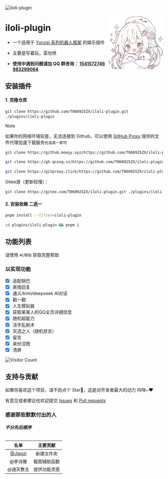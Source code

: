 ![iloli-plugin](https://socialify.git.ci/T060925ZX/iloli-plugin/image?description=1&font=Raleway&forks=1&issues=1&language=1&name=1&owner=1&pattern=Circuit%20Board&pulls=1&stargazers=1&theme=Auto)

<img decoding="async" align=right src="resources/logo.webp" width="35%">

# iloli-plugin

- 一个适用于 [Yunzai 系列机器人框架](https://github.com/yhArcadia/Yunzai-Bot-plugins-index) 的娱乐插件

- 主要是写着玩，菜勿喷

- **使用中遇到问题请加 QQ 群咨询： [1541572746](https://qm.qq.com/q/KlaHrIcyGc)  [983299064](https://qm.qq.com/q/ciLUvOjDyw)**

## 安装插件

#### 1. 克隆仓库

    git clone https://github.com/T060925ZX/iloli-plugin.git ./plugins/iloli-plugin

> [!NOTE]
> 如果你的网络环境较差，无法连接到 Github，可以使用 [GitHub Proxy](https://github.akams.cn/) 提供的文件代理加速下载服务`任选其一即可`
>
> ```bash
> git clone https://github.moeyy.xyz/https://github.com/T060925ZX/iloli-plugin.git ./plugins/iloli-plugin
> ```
> ```bash
> git clone https://gh.qninq.cn/https://github.com/T060925ZX/iloli-plugin.git ./plugins/iloli-plugin
> ```
> ```bash
> git clone https://gitproxy.click/https://github.com/T060925ZX/iloli-plugin.git ./plugins/iloli-plugin
> ```
> Gitee源（更新较慢）：
> ```bash
> git clone https://gitee.com/T060925ZX/iloli-plugin.git ./plugins/iloli-plugin
> ```

#### 2. 安装依赖 二选一

```bash
pnpm install --filter=iloli-plugin
```
```bash
cd plugins/iloli-plugin && pnpm i
```

## 功能列表

请使用 `#i帮助` 获取完整帮助

### 以实现功能

- [x] 适配锅巴
- [x] 表情回复
- [x] 通义/kimi/deepseek AI对话
- [x] 戳一戳
- [x] 人生模拟器
- [x] 获取某某人的QQ主页详细信息
- [x] 随机超能力
- [x] 活字乱刷术
- [x] 天选之人（随机禁言）
- [x] 留言
- [x] 来份涩图
- [x] 清屏

<div align="left"> 
  
![Visitor Count](https://profile-counter.glitch.me/T060925ZX/count.svg)
  
</div>

## 支持与贡献

如果你喜欢这个项目，请不妨点个 Star🌟，这是对开发者最大的动力 呜咪~❤️

有意见或者建议也欢迎提交 [Issues](https://github.com/T060925ZX/iloli-plugin/issues) 和 [Pull requests](https://github.com/T060925ZX/iloli-plugin/pulls)

### 感谢那些默默付出的人
###### ***不分先后顺序***

| 名单 | 主要贡献 |
|:----: |:----: |
| [@Jiaozi](https://github.com/T060925ZX) | 新建文件夹 |
| @李诗雅 | 截图辅助函数 |
| @通天教主 | 提供功能灵感 |
